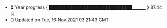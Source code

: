 - ⏳ Year progress { ██████████████████████████▁▁▁▁ } 87.44 %
- ⏰ Updated on Tue, 16 Nov 2021 03:21:43 GMT


